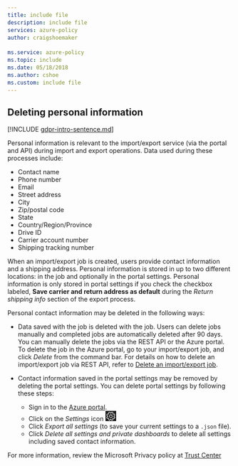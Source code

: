 ```yaml
---
title: include file
description: include file
services: azure-policy
author: craigshoemaker
 
ms.service: azure-policy
ms.topic: include
ms.date: 05/18/2018
ms.author: cshoe
ms.custom: include file
---
```


## Deleting personal information

[!INCLUDE [gdpr-intro-sentence.md](gdpr-intro-sentence.md)]

Personal information is relevant to the import/export service (via the portal and API) during import and export operations. Data used during these processes include:

- Contact name
- Phone number
- Email
- Street address
- City
- Zip/postal code
- State
- Country/Region/Province
- Drive ID
- Carrier account number
- Shipping tracking number

When an import/export job is created, users provide contact information and a shipping address. Personal information is stored in up to two different locations: in the job and optionally in the portal settings. Personal information is only stored in portal settings if you check the checkbox labeled, **Save carrier and return address as default** during the *Return shipping info* section of the export process.

Personal contact information may be deleted in the following ways:

- Data saved with the job is deleted with the job. Users can delete jobs manually and completed jobs are automatically deleted after 90 days. You can manually delete the jobs via the REST API or the Azure portal. To delete the job in the Azure portal, go to your import/export job, and click *Delete* from the command bar. For details on how to delete an import/export job via REST API, refer to [Delete an import/export job](/previous-versions/azure/storage/common/storage-import-export-cancelling-and-deleting-jobs).

- Contact information saved in the portal settings may be removed by deleting the portal settings. You can delete portal settings by following these steps:
  - Sign in to the [Azure portal](https://portal.azure.com).
  - Click on the *Settings* icon ![Azure Settings Icon](media/storage-import-export-delete-personal-info/azure-settings-icon.png)
  - Click *Export all settings* (to save your current settings to a `.json` file).
  - Click *Delete all settings and private dashboards* to delete all settings including saved contact information.

For more information, review the Microsoft Privacy policy at [Trust Center](https://www.microsoft.com/trust-center)